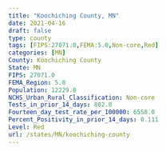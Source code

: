 ```yaml
---
title: "Koochiching County, MN"
date: 2021-04-16
draft: false
type: county
tags: [FIPS:27071.0,FEMA:5.0,Non-core,Red]
categories: [MN]
County: Koochiching County
State: MN
FIPS: 27071.0
FEMA_Region: 5.0
Population: 12229.0
NCHS_Urban_Rural_Classification: Non-core
Tests_in_prior_14_days: 802.0
Fourteen_day_test_rate_per_100000: 6558.0
Percent_Positivity_in_prior_14_days: 0.111
Level: Red
url: /states/MN/koochiching-county
---
```



